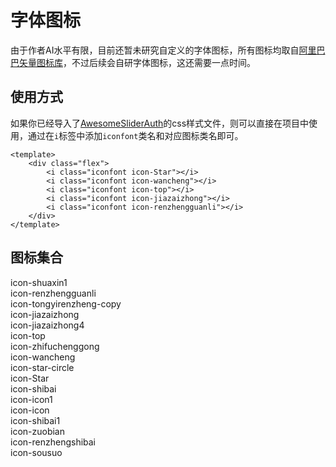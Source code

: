 # 字体图标
由于作者AI水平有限，目前还暂未研究自定义的字体图标，所有图标均取自[阿里巴巴矢量图标库](https://www.iconfont.cn/)，不过后续会自研字体图标，这还需要一点时间。
## 使用方式
如果你已经导入了[AwesomeSliderAuth](/)的css样式文件，则可以直接在项目中使用，通过在`i`标签中添加`iconfont`类名和对应图标类名即可。

<CodeRun auto editable>

```vue
<template>
    <div class="flex">
        <i class="iconfont icon-Star"></i>
        <i class="iconfont icon-wancheng"></i>
        <i class="iconfont icon-top"></i>
        <i class="iconfont icon-jiazaizhong"></i>
        <i class="iconfont icon-renzhengguanli"></i>
    </div>
</template>
```

</CodeRun>

## 图标集合
<div class="icon-gather">
    <div class="icon-item" @click="fontClick">
        <i class="iconfont icon-shuaxin1"></i>
        <span class="icon-text">icon-shuaxin1</span>
    </div>
    <div class="icon-item" @click="fontClick">
        <i class="iconfont icon-renzhengguanli"></i>
        <span class="icon-text">icon-renzhengguanli</span>
    </div>
    <div class="icon-item" @click="fontClick">
        <i class="iconfont icon-tongyirenzheng-copy"></i>
        <span class="icon-text">icon-tongyirenzheng-copy</span>
    </div>
    <div class="icon-item" @click="fontClick">
        <i class="iconfont icon-jiazaizhong"></i>
        <span class="icon-text">icon-jiazaizhong</span>
    </div>
    <div class="icon-item" @click="fontClick">
        <i class="iconfont icon-jiazaizhong4"></i>
        <span class="icon-text">icon-jiazaizhong4</span>
    </div>
    <div class="icon-item" @click="fontClick">
        <i class="iconfont icon-top"></i>
        <span class="icon-text">icon-top</span>
    </div>
    <div class="icon-item" @click="fontClick">
        <i class="iconfont icon-zhifuchenggong"></i>
        <span class="icon-text">icon-zhifuchenggong</span>
    </div>
    <div class="icon-item" @click="fontClick">
        <i class="iconfont icon-wancheng"></i>
        <span class="icon-text">icon-wancheng</span>
    </div>
    <div class="icon-item" @click="fontClick">
        <i class="iconfont icon-star-circle"></i>
        <span class="icon-text">icon-star-circle</span>
    </div>
    <div class="icon-item" @click="fontClick">
        <i class="iconfont icon-Star"></i>
        <span class="icon-text">icon-Star</span>
    </div>
    <div class="icon-item" @click="fontClick">
        <i class="iconfont icon-shibai"></i>
        <span class="icon-text">icon-shibai</span>
    </div>
    <div class="icon-item" @click="fontClick">
        <i class="iconfont icon-icon1"></i>
        <span class="icon-text">icon-icon1</span>
    </div>
    <div class="icon-item" @click="fontClick">
        <i class="iconfont icon-icon"></i>
        <span class="icon-text">icon-icon</span>
    </div>
    <div class="icon-item" @click="fontClick">
        <i class="iconfont icon-shibai1"></i>
        <span class="icon-text">icon-shibai1</span>
    </div>
    <div class="icon-item" @click="fontClick">
        <i class="iconfont icon-zuobian"></i>
        <span class="icon-text">icon-zuobian</span>
    </div>
    <div class="icon-item" @click="fontClick">
        <i class="iconfont icon-renzhengshibai"></i>
        <span class="icon-text">icon-renzhengshibai</span>
    </div>
    <div class="icon-item" @click="fontClick">
        <i class="iconfont icon-sousuo"></i>
        <span class="icon-text">icon-sousuo</span>
    </div>
    <div class="icon-item">
        <i class="iconfont"></i>
        <span class="icon-text"></span>
    </div>
    <div class="icon-item">
        <i class="iconfont"></i>
        <span class="icon-text"></span>
    </div>
    <div class="icon-item">
        <i class="iconfont"></i>
        <span class="icon-text"></span>
    </div>
</div>

<script setup>
import {ref, onMounted} from "vue";
import {AsMessage} from "awesome-slider-auth";
import {initPage} from "../../../.vitepress/theme/customer";


onMounted(() => {
    initPage();
});

/**
 * 字体图标点击复制
 */
function fontClick(e) {
    // 获取所点击的字体类名
    let fontClassName = e.currentTarget.children[1].innerText;
    if (!fontClassName) {
        return;
    }
    // 复制数据到剪切板
    const cInput = document.createElement('input');
    cInput.value = fontClassName;
    document.body.appendChild(cInput);
    cInput.select() // 选取文本域内容;
    // 执行浏览器复制命令
    // 复制命令会将当前选中的内容复制到剪切板中（这里就是创建的input标签）
    // Input要在正常的编辑状态下原生复制方法才会生效
    document.execCommand('Copy')
    // 复制成功后再将构造的标签 移除
    cInput.remove();
    // 提示复制成功
    AsMessage({
        message: `【${fontClassName}】复制成功`,
        type: "success"
    });
}
</script>
